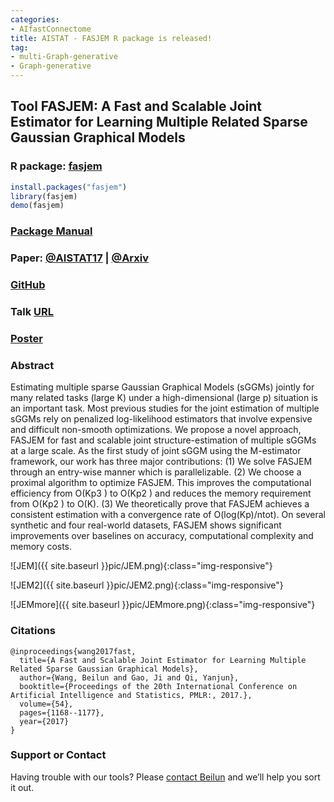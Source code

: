 ```yaml
---
categories:
- AIfastConnectome
title: AISTAT - FASJEM R package is released!
tag:
- multi-Graph-generative
- Graph-generative
---
```


## Tool FASJEM: A Fast and Scalable Joint Estimator for Learning Multiple Related Sparse Gaussian Graphical Models

### R package: [fasjem](https://cran.r-project.org/web/packages/fasjem/index.html)

```R
install.packages("fasjem")
library(fasjem)
demo(fasjem)
```

### [Package Manual](https://cran.r-project.org/web/packages/fasjem/fasjem.pdf)

### Paper: [@AISTAT17](http://proceedings.mlr.press/v54/wang17e.html) | [@Arxiv](https://arxiv.org/abs/1702.02715)

### [GitHub](https://github.com/QData/FASJEM)

### Talk [URL](https://github.com/QData/FASJEM/blob/master/17-FASJEM-talk.pdf)

### [Poster](http://www.cs.virginia.edu/yanjun/paperA14/2017-aistat-poster-simule.pdf)

### Abstract
Estimating multiple sparse Gaussian Graphical
Models (sGGMs) jointly for many related
tasks (large K) under a high-dimensional
(large p) situation is an important task.
Most previous studies for the joint estimation
of multiple sGGMs rely on penalized
log-likelihood estimators that involve expensive
and difficult non-smooth optimizations.
We propose a novel approach, FASJEM for
fast and scalable joint structure-estimation of
multiple sGGMs at a large scale. As the first
study of joint sGGM using the M-estimator
framework, our work has three major contributions:
(1) We solve FASJEM through an
entry-wise manner which is parallelizable. (2)
We choose a proximal algorithm to optimize
FASJEM. This improves the computational
efficiency from O(Kp3
) to O(Kp2
) and reduces
the memory requirement from O(Kp2
)
to O(K). (3) We theoretically prove that FASJEM
achieves a consistent estimation with
a convergence rate of O(log(Kp)/ntot). On
several synthetic and four real-world datasets,
FASJEM shows significant improvements over
baselines on accuracy, computational complexity
and memory costs.

![JEM]({{ site.baseurl }}pic/JEM.png){:class="img-responsive"}

![JEM2]({{ site.baseurl }}pic/JEM2.png){:class="img-responsive"}

![JEMmore]({{ site.baseurl }}pic/JEMmore.png){:class="img-responsive"}


### Citations

```
@inproceedings{wang2017fast,
  title={A Fast and Scalable Joint Estimator for Learning Multiple Related Sparse Gaussian Graphical Models},
  author={Wang, Beilun and Gao, Ji and Qi, Yanjun},
  booktitle={Proceedings of the 20th International Conference on Artificial Intelligence and Statistics, PMLR:, 2017.},
  volume={54},
  pages={1168--1177},
  year={2017}
}
```


### Support or Contact

Having trouble with our tools? Please [contact Beilun](mailto:bw4mw@virginia.edu) and we’ll help you sort it out.
